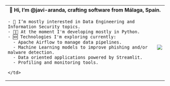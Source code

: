 <table>
  <tr>
    <th colspan="2">👋 Hi, I’m @javi-aranda, crafting software from Málaga, Spain.</th>
  </tr>
  <tr>
    <td valign="middle" style="vertical-align: middle;">
      
    - 👀 I’m mostly interested in Data Engineering and Information Security topics.
    - 👨‍💻 At the moment I'm developing mostly in Python.
    - 🆕 Technologies I'm exploring currently:
      - Apache Airflow to manage data pipelines.
      - Machine Learning models to improve phishing and/or malware detection.
      - Data oriented applications powered by Streamlit.
      - Profiling and monitoring tools.
        
    </td>
  <td style="vertical-align: middle;">
    <img src="https://github-readme-stats.vercel.app/api/top-langs/?username=javi-aranda&theme=jolly" align="right" />
  </td>
  </tr>
</table>
